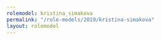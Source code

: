 ```yaml
---
rolemodel: kristina_simakova
permalink: "/role-models/2019/kristina-simakova"
layout: rolemodel
---
```

